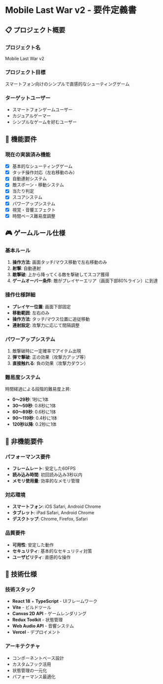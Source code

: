 # Mobile Last War v2 - 要件定義書

## 📋 プロジェクト概要

### プロジェクト名
Mobile Last War v2

### プロジェクト目標
スマートフォン向けのシンプルで直感的なシューティングゲーム

### ターゲットユーザー
- スマートフォンゲームユーザー
- カジュアルゲーマー
- シンプルなゲームを好むユーザー

## 🎯 機能要件

### 現在の実装済み機能
- [x] 基本的なシューティングゲーム
- [x] タッチ操作対応（左右移動のみ）
- [x] 自動連射システム
- [x] 敵スポーン・移動システム
- [x] 当たり判定
- [x] スコアシステム
- [x] パワーアップシステム
- [x] 視覚・音響エフェクト
- [x] 時間ベース難易度調整

## 🎮 ゲームルール仕様

### 基本ルール
1. **操作方法**: 画面タッチ/マウス移動で左右移動のみ
2. **射撃**: 自動連射
3. **敵撃破**: 上から降ってくる敵を撃破してスコア獲得
4. **ゲームオーバー条件**: 敵がプレイヤーエリア（画面下部80%ライン）に到達

### 操作仕様詳細
- **プレイヤー位置**: 画面下部固定
- **移動範囲**: 左右のみ
- **操作方法**: タッチ/マウス位置に追従移動
- **連射設定**: 攻撃力に応じて間隔調整

### パワーアップシステム
1. 敵撃破時に一定確率でアイテム出現
2. **弾で撃破**: 正の効果（攻撃力アップ等）
3. **直接触れる**: 負の効果（攻撃力ダウン）

### 難易度システム
時間経過による段階的難易度上昇:
- **0〜29秒**: 1秒に1体
- **30〜59秒**: 0.8秒に1体  
- **60〜89秒**: 0.6秒に1体
- **90〜119秒**: 0.4秒に1体
- **120秒以降**: 0.2秒に1体

## 📱 非機能要件

### パフォーマンス要件
- **フレームレート**: 安定した60FPS
- **読み込み時間**: 初回読み込み3秒以内
- **メモリ使用量**: 効率的なメモリ管理

### 対応環境
- **スマートフォン**: iOS Safari, Android Chrome
- **タブレット**: iPad Safari, Android Chrome
- **デスクトップ**: Chrome, Firefox, Safari

### 品質要件
- **可用性**: 安定した動作
- **セキュリティ**: 基本的なセキュリティ対策
- **ユーザビリティ**: 直感的な操作

## 🎯 技術仕様

### 技術スタック
- **React 18** + **TypeScript** - UIフレームワーク
- **Vite** - ビルドツール
- **Canvas 2D API** - ゲームレンダリング
- **Redux Toolkit** - 状態管理
- **Web Audio API** - 音響システム
- **Vercel** - デプロイメント

### アーキテクチャ
- コンポーネントベース設計
- カスタムフック活用
- 状態管理の一元化
- パフォーマンス最適化